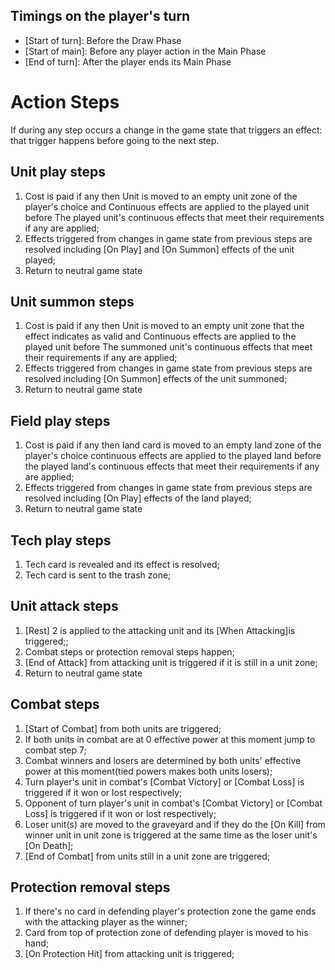 ## Timings on the player's turn

- [Start of turn]: Before the Draw Phase
- [Start of main]: Before any player action in the Main Phase
- [End of turn]: After the player ends its Main Phase

# Action Steps
If during any step occurs a change in the game state that triggers an effect: that trigger happens before going to the next step.

## Unit play steps

1. Cost is paid if any then Unit is moved to an empty unit zone of the player's choice and Continuous effects are applied to the played unit before The played unit's continuous effects that meet their requirements if any are applied;
2. Effects triggered from changes in game state from previous steps are resolved including [On Play] and [On Summon] effects of the unit played;
3. Return to neutral game state

## Unit summon steps

1. Cost is paid if any then Unit is moved to an empty unit zone that the effect indicates as valid and Continuous effects are applied to the played unit before The summoned unit's continuous effects that meet their requirements if any are applied;
2. Effects triggered from changes in game state from previous steps are resolved including [On Summon] effects of the unit summoned;
3. Return to neutral game state

## Field play steps

1. Cost is paid if any then land card is moved to an empty land zone of the player's choice continuous effects are applied to the played land before the played land's continuous effects that meet their requirements if any are applied;
2. Effects triggered from changes in game state from previous steps are resolved including [On Play] effects of the land played;
3. Return to neutral game state

## Tech play steps

1. Tech card is revealed and its effect is resolved;
2. Tech card is sent to the trash zone;

## Unit attack steps

1. [Rest] 2 is applied to the attacking unit and its [When Attacking]is triggered;;
2. Combat steps or protection removal steps happen;
3. [End of Attack] from attacking unit is triggered if it is still in a unit zone;
4. Return to neutral game state

## Combat steps

1. [Start of Combat] from both units are triggered;
2. If both units in combat are at 0 effective power at this moment jump to combat step 7;
3. Combat winners and losers are determined by both units' effective power at this moment(tied powers makes both units losers);
4. Turn player's unit in combat's [Combat Victory] or [Combat Loss] is triggered if it won or lost respectively;
5. Opponent of turn player's unit in combat's [Combat Victory] or [Combat Loss] is triggered if it won or lost respectively;
6. Loser unit(s) are moved to the graveyard and if they do the [On Kill] from winner unit in unit zone is triggered at the same time as the loser unit's [On Death];
7. [End of Combat] from units still in a unit zone are triggered;

## Protection removal steps
1. If there's no card in defending player's protection zone the game ends with the attacking player as the winner;
2. Card from top of protection zone of defending player is moved to his hand;
3. [On Protection Hit] from attacking unit is triggered;

